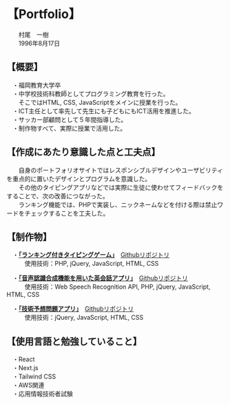 # 【Portfolio】
　　村尾　一樹  
　　1996年8月17日

## 【概要】
　・福岡教育大学卒  
　・中学校技術科教師としてプログラミング教育を行った。  
　　そこではHTML, CSS, JavaScriptをメインに授業を行った。  
　・ICT主任として率先して先生にも子どもにもICT活用を推進した。  
　・サッカー部顧問として５年間指導した。  
　・制作物すべて、実際に授業で活用した。

## 【作成にあたり意識した点と工夫点】
　　自身のポートフォリオサイトではレスポンシブルデザインやユーザビリティを重点的に置いたデザインとプログラムを意識した。    
　　その他のタイピングアプリなどでは実際に生徒に使わせてフィードバックをすることで、次の改善につながった。  
　　ランキング機能では、PHPで実装し、ニックネームなどを付ける際は禁止ワードをチェックすることを工夫した。
   
## 【制作物】
　・**[「ランキング付きタイピングゲーム」](https://rikei-labo.com/typing/index.html)**　[Githubリポジトリ](https://github.com/Sidkam24/typing)  
　　　使用技術：PHP, jQuery, JavaScript, HTML, CSS  
       
　・**[「音声認識合成機能を用いた英会話アプリ」](https://rikei-labo.com/app/quiz/kuizu.html)**　[Githubリポジトリ](https://github.com/Sidkam24/English-quiz)  
　　　使用技術：Web Speech Recognition API, PHP, jQuery, JavaScript, HTML, CSS  
       
　・**[「技術予想問題アプリ」](https://rikei-labo.com/sample/3/index.html)**　[Githubリポジトリ](https://github.com/Sidkam24/Anticipation-questions)  
　　　使用技術：jQuery, JavaScript, HTML, CSS  
  
## 【使用言語と勉強していること】
　・React  
　・Next.js  
　・Tailwind CSS  
　・AWS関連  
　・応用情報技術者試験  
